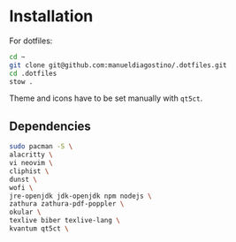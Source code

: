 # Installation

For dotfiles:
```bash
cd ~
git clone git@github.com:manueldiagostino/.dotfiles.git
cd .dotfiles
stow .
```

Theme and icons have to be set manually with `qt5ct`. 


## Dependencies

```bash
sudo pacman -S \
alacritty \
vi neovim \
cliphist \
dunst \
wofi \
jre-openjdk jdk-openjdk npm nodejs \
zathura zathura-pdf-poppler \
okular \
texlive biber texlive-lang \
kvantum qt5ct \

  
```
